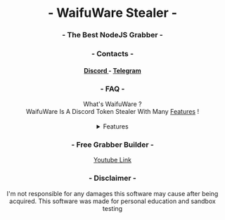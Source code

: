 <div align="center">
    <h1 align="center"> - WaifuWare Stealer - </h1>
    <h3 align="center"> - The Best NodeJS Grabber - </h3>
    <h3 align="center"> - Contacts - </h3>
    <h4 align="center"> 
        <a href= "https://discord.gg/MSBeFz5AX6"> Discord </a> - <a = href="https://t.me/waifuware"> Telegram </a>
    </h4>
    <h3 align="center"> - FAQ - </h3>
    What's WaifuWare ? <br>
    WaifuWare Is A Discord Token Stealer With Many <a href="#features"> Features</a> !
    <a id="features"></a> <br><br>
<details>
    <summary>Features</summary>
    💎: Premium Features (20€ - Join Discord)
    <details>
        <summary>Windows</summary>
        <h4 align="center">
            - Grabs Discord Token <br>
            - Discord Password (even when it's changed)<br>
            - IP Address (Public)<br>
            - Mac Address<br>
            - UUID<br>
            - Windows Product Key<br>
            - Local IP<br>
            - Wifi Passwords<br>
            - Discord New Email (when Changed)<br>
            - Alert When MFA is Enabled<br>
            - Alert When MFA is Disabled<br>
            - Bot Builder (💎)<br>
            - Alert When Paypal Is Added (💎)<br>
            - Credit Card When Added (💎)<br>
            - Browsers Passwords & Cookies (💎)<br>
            - Some Crypto Wallets (💎)<br>
            - More PC Infos (💎)<br>
            - Webcam & Screenshot (💎)<br>
            - Steam (💎)<br>
            - Add To Startup (💎)<br>
            - AutoFill (💎)<br>
            - Browsers Credit Cards (💎)<br>
            - Stored Discord Backup Codes (💎)<br>
            - BookMarks (💎)<br>
            - Browsers History (💎)<br>
            - Bypass Discord Token Protection (💎)<br>
            - AntiVM (💎)<br>
            - PC Wallpaper Grabber (💎)<br>
            - Minecraft Grabber (💎)<br>
            - Firefox Stealer (💎)<br>
            - 0/64 Detections (💎)<br>
            - Downloads (💎)<br>
            - Home Address(es) (💎)<br>
            - Hide Devices (💎)<br>
            - Signed Exe (💎)<br>   
            - Can Change Copyright, description... (💎)<br>
            - HQ Guilds (💎)<br>
            - HQ Friends (💎)<br>
            - HQ Bots (💎)<br>
            - Roblox Grabber (💎) <br>
            - Instagram Stealer (💎)<br>
            - Grab Important Files (💎) <br>
            - FileZilla Grabber (💎) <br>
            - Antivirus Grabber (💎) <br>
            - Exodus Password Grabber (💎) <br>
        </h4>
    </details>
    <details>
        <summary>Linux</summary>
        <h4 align="center">
            - Working On The Linux One...
        </h4>
    </details>
</details>
</div>




<div align="center">
    <h3 align="center"> - Free Grabber Builder - </h3>
    <a href="https://www.youtube.com/watch?v=5Ka9xtS6TQU">Youtube Link</a>
    <h3 align="center"> - Disclaimer - </h3>
    I'm not responsible for any damages this software may cause after being acquired. This software was made for personal education and sandbox testing
</div>
